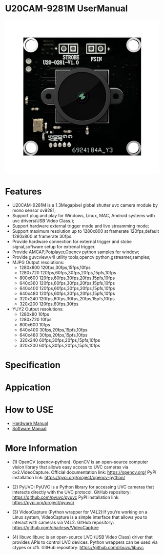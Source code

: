 # U20CAM-9281M UserManual
![Images](Images/U20AM-9281-2.jpg "U20CAM9281")
# Features
- U20CAM-9281M is a 1.3Megapixel global shutter uvc camera module by mono sensor ov9281;
- Support plug and play for Windows, Linux, MAC, Android systems with uvc drivers(USB Video Class.);
- Support hardware external trigger mode and live streamming mode; 
- Support maximum  resolution up to 1280x800 at framerate 120fps,default 1280x800 at framerate 30fps.
- Provide hardware connection for external trigger and stobe signal,software setup for extrenal trigger.
- Provide AMCAP,Potplayer,Opencv python samples for window;
- Provide guvcview,v4l utility tools,opencv python,gstreamer,samples;
- MJPG Output resolutions:
  - 1280x800 120fps,30fps,15fps,10fps
  - 1280x720 120fps,60fps,30fps,20fps,15pfs,10fps 
  - 800x600  120fps,60fps,30fps,20fps,15pfs,10fps
  - 640x360  120fps,60fps,30fps,20fps,15pfs,10fps
  - 640x400  120fps,60fps,30fps,20fps,15pfs,10fps
  - 640x480  120fps,60fps,30fps,20fps,15pfs,10fps
  - 320x240  120fps,60fps,30fps,20fps,15pfs,10fps
  - 320x200  120fps,60fps,30fps
- YUY2 Output resolutions:
  - 1280x80  10fps
  - 1280x720 10fps
  - 800x600  10fps
  - 640x400  30fps,20fps,15pfs,10fps
  - 640x480  30fps,20fps,15pfs,10fps
  - 320x240  60fps,30fps,20fps,15pfs,10fps
  - 320x200  60fps,30fps,20fps,15pfs,10fps
# Specification
# Appication
# How to USE
- [Hardware Manual](https://github.com/INNO-MAKER/U20CAM-9281M/blob/main/Manual/U20CAM-9281M-HW-V1.pdf "Hardware Manual")
- [Software Manual](https://github.com/INNO-MAKER/U20CAM-9281M/blob/main/Manual/U20CAM-9281M-HW-V1.pdf "Software Manual")
# More Information

- (1) OpenCV (opencv-python): OpenCV is an open-source computer vision library that allows easy access to UVC cameras via cv2.VideoCapture. Official documentation link: https://opencv.org/ PyPI installation link: https://pypi.org/project/opencv-python/

- (2) PyUVC: PyUVC is a Python library for accessing UVC cameras that interacts directly with the UVC protocol. GitHub repository: https://github.com/pyuvc/pyuvc PyPI installation link: https://pypi.org/project/pyuvc/

- (3) VideoCapture (Python wrapper for V4L2):If you're working on a Linux system, VideoCapture is a simple interface that allows you to interact with cameras via V4L2. GitHub repository: https://github.com/charlesw/VideoCapture

- (4) libuvc:libuvc is an open-source UVC (USB Video Class) driver that provides APIs to control UVC devices. Python wrappers can be used via ctypes or cffi. GitHub repository: https://github.com/libuvc/libuvc